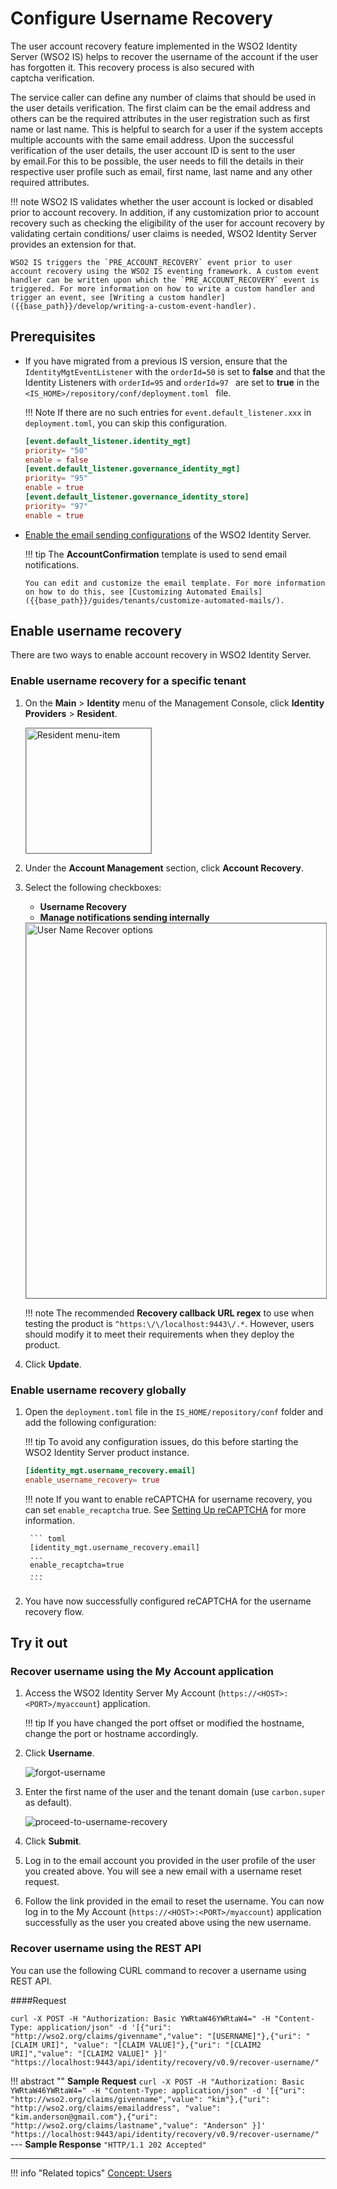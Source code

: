 # Configure Username Recovery

The user account recovery feature implemented in the WSO2 Identity Server (WSO2 IS) helps to recover the username of the account if the user has forgotten it. This recovery process is also secured with captcha verification.

The service caller can define any number of claims that should be used in the user details verification. The first claim can be the email address and others can be the required attributes in the user registration such as first name or last name. This is helpful to search for a user if the system accepts multiple accounts with the same email address. Upon the successful verification of the user details, the user account ID is sent to the user by email.For this to be possible, the user needs to fill the details in their respective user profile such as email, first name, last name and any other required attributes.

!!! note
	WSO2 IS validates whether the user account is locked or disabled prior to account recovery. In addition, if any customization prior to account recovery such as checking the eligibility of the user for account recovery by validating certain conditions/ user claims is needed, WSO2 Identity Server provides an extension for that.

	WSO2 IS triggers the `PRE_ACCOUNT_RECOVERY` event prior to user account recovery using the WSO2 IS eventing framework. A custom event handler can be written upon which the `PRE_ACCOUNT_RECOVERY` event is triggered. For more information on how to write a custom handler and trigger an event, see [Writing a custom handler]({{base_path}}/develop/writing-a-custom-event-handler).

## Prerequisites

-   If you have migrated from a previous IS version, ensure that the `IdentityMgtEventListener` with the ` orderId=50 ` is set to **false** and that the Identity Listeners with ` orderId=95 ` and `orderId=97 ` are set to **true** in the `<IS_HOME>/repository/conf/deployment.toml ` file.
    
    !!! Note 
        If there are no such entries for `event.default_listener.xxx` in `deployment.toml`, you can skip this configuration. 
        
    ``` toml
    [event.default_listener.identity_mgt]
    priority= "50"
    enable = false
    [event.default_listener.governance_identity_mgt]
    priority= "95"
    enable = true
    [event.default_listener.governance_identity_store]
    priority= "97"
    enable = true
    ```

-   [Enable the email sending configurations]({{base_path}}/deploy/configure-email-sending) of the WSO2 Identity Server.

    !!! tip
        The **AccountConfirmation** template is used to send email notifications.

        You can edit and customize the email template. For more information on how to do this, see [Customizing Automated Emails]({{base_path}}/guides/tenants/customize-automated-mails/).

## Enable username recovery

There are two ways to enable account recovery in WSO2 Identity Server.

### Enable username recovery for a specific tenant

1.	On the **Main** > **Identity** menu of the Management Console, click **Identity Providers** > **Resident**.

	<img src="{{base_path}}/assets/img/fragments/resident-menu-item.png" alt="Resident menu-item" width="200" style="border:1px solid grey">  

2.	Under the **Account Management** section, click **Account Recovery**.	

3.	Select the following checkboxes:
	-	**Username Recovery**
	-	**Manage notifications sending internally**

	<img src="{{base_path}}/assets/img/fragments/user-name-recovery-options.png" alt="User Name Recover options" width="600" style="border:1px solid grey">  	

    !!! note
        The recommended **Recovery callback URL regex** to use when testing the product is `^https:\/\/localhost:9443\/.*`. However, users should modify it to meet their requirements when they deploy the product.

4.	Click **Update**. 

### Enable username recovery globally

1. Open the `deployment.toml` file in the `IS_HOME/repository/conf` folder and add the following configuration:

    !!! tip
        To avoid any configuration issues, do this before starting the WSO2 Identity Server product instance.
        
    ``` toml
    [identity_mgt.username_recovery.email] 
    enable_username_recovery= true
    ```

    !!! note
        If you want to enable reCAPTCHA for username recovery, you can set `enable_recaptcha` true. See [Setting Up reCAPTCHA]({{base_path}}/deploy/configure-recaptcha) for more information.

        ``` toml
        [identity_mgt.username_recovery.email] 
        ...
        enable_recaptcha=true
        ...
        ```

2. You have now successfully configured reCAPTCHA for the username recovery flow.

## Try it out

### Recover username using the My Account application

1. Access the WSO2 Identity Server My Account (`https://<HOST>:<PORT>/myaccount`) application.

    !!! tip
        If you have changed the port offset or modified the hostname, change the port or hostname accordingly.

2.	Click **Username**.

    ![forgot-username]({{base_path}}/assets/img/using-wso2-identity-server/register-now-option.png)

3.	Enter the first name of the user and the tenant domain (use `carbon.super` as default).

    ![proceed-to-username-recovery]({{base_path}}/assets/img/using-wso2-identity-server/username_recovery.png)
    
4.	Click **Submit**. 

5.  Log in to the email account you provided in the user profile of the user you created above. You will see a new email with a username reset request.
    
6.  Follow the link provided in the email to reset the username. You can
    now log in to the My Account (`https://<HOST>:<PORT>/myaccount`) application
    successfully as the user you created above using the new username.

### Recover username using the REST API

You can use the following CURL command to recover a username using REST API.

####Request

```curl
curl -X POST -H "Authorization: Basic YWRtaW46YWRtaW4=" -H "Content-Type: application/json" -d '[{"uri": "http://wso2.org/claims/givenname","value": "[USERNAME]"},{"uri": "[CLAIM URI]", "value": "[CLAIM VALUE]"},{"uri": "[CLAIM2 URI]","value": "[CLAIM2 VALUE]" }]' "https://localhost:9443/api/identity/recovery/v0.9/recover-username/"
```

!!! abstract ""
    **Sample Request**
    ```curl -X POST -H "Authorization: Basic YWRtaW46YWRtaW4=" -H "Content-Type: application/json" -d '[{"uri": "http://wso2.org/claims/givenname","value": "kim"},{"uri": "http://wso2.org/claims/emailaddress", "value": "kim.anderson@gmail.com"},{"uri": "http://wso2.org/claims/lastname","value": "Anderson" }]' "https://localhost:9443/api/identity/recovery/v0.9/recover-username/"```
    ---
    **Sample Response**
    ```"HTTP/1.1 202 Accepted"```

---

!!! info "Related topics"
    [Concept: Users]({{base_path}}/references/concepts/user-management/users/)


